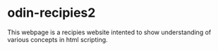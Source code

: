 # odin-recipies2

This webpage is a recipies website intented to show understanding of various concepts in html scripting. 